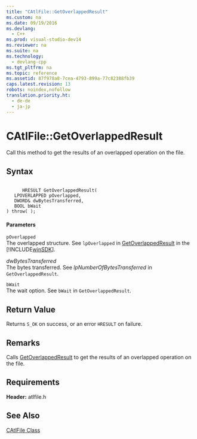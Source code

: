 ```yaml
---
title: "CAtlFile::GetOverlappedResult"
ms.custom: na
ms.date: 09/19/2016
ms.devlang: 
  - C++
ms.prod: visual-studio-dev14
ms.reviewer: na
ms.suite: na
ms.technology: 
  - devlang-cpp
ms.tgt_pltfrm: na
ms.topic: reference
ms.assetid: 87f978a8-7cea-4793-899a-77c82388fb39
caps.latest.revision: 13
robots: noindex,nofollow
translation.priority.ht: 
  - de-de
  - ja-jp
---
```

# CAtlFile::GetOverlappedResult
Call this method to get the results of an overlapped operation on the file.  
  
## Syntax  
  
```  
  
      HRESULT GetOverlappedResult(  
   LPOVERLAPPED pOverlapped,  
   DWORD& dwBytesTransferred,  
   BOOL bWait   
) throw( );  
```  
  
#### Parameters  
 `pOverlapped`  
 The overlapped structure. See `lpOverlapped` in [GetOverlappedResult](http://msdn.microsoft.com/library/windows/desktop/ms683209) in the [!INCLUDE[winSDK](../vs140/includes/winSDK_md.md)].  
  
 *dwBytesTransferred*  
 The bytes transferred. See *lpNumberOfBytesTransferred* in `GetOverlappedResult`.  
  
 `bWait`  
 The wait option. See `bWait` in `GetOverlappedResult`.  
  
## Return Value  
 Returns `S_OK` on success, or an error `HRESULT` on failure.  
  
## Remarks  
 Calls [GetOverlappedResult](http://msdn.microsoft.com/library/windows/desktop/ms683209) to get the results of an overlapped operation on the file.  
  
## Requirements  
 **Header:** atlfile.h  
  
## See Also  
 [CAtlFile Class](../vs140/CAtlFile-Class.md)